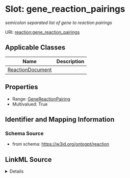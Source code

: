 # Slot: gene_reaction_pairings
_semicolon separated list of gene to reaction pairings_


URI: [reaction:gene_reaction_pairings](http://w3id.org/ontogpt/reaction/gene_reaction_pairings)



<!-- no inheritance hierarchy -->




## Applicable Classes

| Name | Description |
| --- | --- |
[ReactionDocument](ReactionDocument.md) | 






## Properties

* Range: [GeneReactionPairing](GeneReactionPairing.md)
* Multivalued: True








## Identifier and Mapping Information







### Schema Source


* from schema: https://w3id.org/ontogpt/reaction




## LinkML Source

<details>
```yaml
name: gene_reaction_pairings
description: semicolon separated list of gene to reaction pairings
from_schema: https://w3id.org/ontogpt/reaction
rank: 1000
multivalued: true
alias: gene_reaction_pairings
owner: ReactionDocument
domain_of:
- ReactionDocument
range: GeneReactionPairing
inlined: true

```
</details>